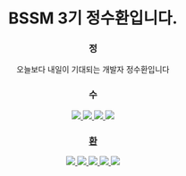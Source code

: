 <div align="center">

<h1>BSSM 3기 정수환입니다.</h1>
<h3>정</h3>
오늘보다 내일이 기대되는 개발자 정수환입니다
<br/>
<h3>수</h3>
<a href = "https://beakdong.tistory.com/"><img src="https://img.shields.io/badge/tistory-000000?style=flat-square&logo=tistory&logoColor=white"/>
<a href = "https://www.notion.so/3351edaa8b02481ab35e3129cdfda35c?pvs=4(https://heavy-maraca-3ad.notion.site/3351edaa8b02481ab35e3129cdfda35c)"><img src="https://img.shields.io/badge/notion-000000?style=flat-square&logo=notion&logoColor=white"/>
<a href = "https://github.com/beakdongH"><img src="https://img.shields.io/badge/github-000000?style=flat-square&logo=github&logoColor=white"/>
<a href = "https://www.instagram.com/orn.lbh/"><img src="https://img.shields.io/badge/instagram-000000?style=flat-square&logo=instagram&logoColor=white"/>
<br/>
<h3>환</h3>
<img src="https://img.shields.io/badge/Spring-000000?style=flat-square&logo=Spring&logoColor=white"/>
<img src="https://img.shields.io/badge/Arduino-000000?style=flat-square&logo=arduino&logoColor=white"/>
<img src="https://img.shields.io/badge/Python-000000?style=flat-square&logo=Python&logoColor=white"/>
<img src="https://img.shields.io/badge/oracle-000000?style=flat-square&logo=oracle&logoColor=white"/>
<img src="https://img.shields.io/badge/C-000000?style=flat-square&logo=C&logoColor=white"/>


</div>
